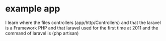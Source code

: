 # example app

I learn where the files controllers (app/http/Controllers)
and that the laravel is a  Framework PHP and that laravel used for the first time at 2011 and the command of laravel is (php artisan)
